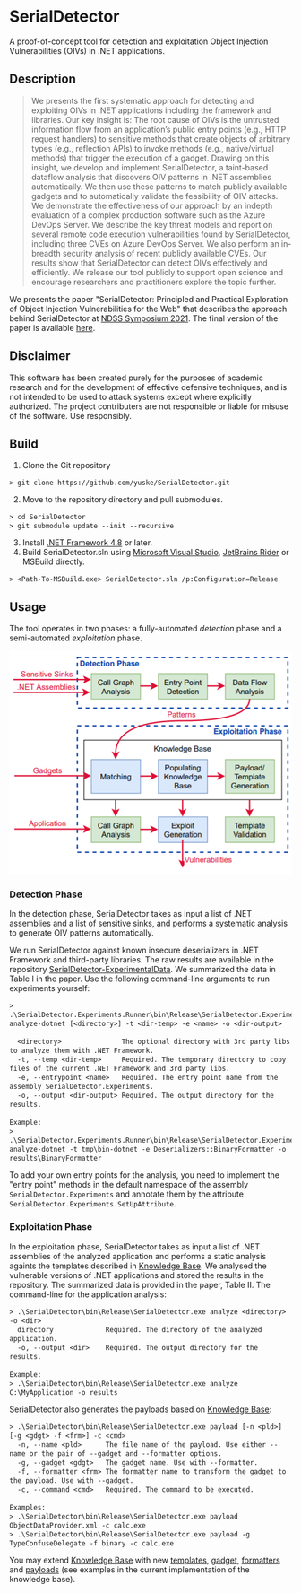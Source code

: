 # SerialDetector

A proof-of-concept tool for detection and exploitation Object Injection Vulnerabilities (OIVs) in .NET applications.

## Description

> We presents the first systematic approach for detecting and exploiting OIVs in .NET applications including the framework and libraries. Our key insight is: The root cause of OIVs is the untrusted information flow from an application’s public entry points (e.g., HTTP request handlers) to sensitive methods that create objects of arbitrary types (e.g., reflection APIs) to invoke methods (e.g., native/virtual methods) that trigger the execution of a gadget. Drawing on this insight, we develop and implement SerialDetector, a taint-based dataflow analysis that discovers OIV patterns in .NET assemblies automatically. We then use these patterns to match publicly available gadgets and to automatically validate the feasibility of OIV attacks. We demonstrate the effectiveness of our approach by an indepth evaluation of a complex production software such as the Azure DevOps Server. We describe the key threat models and report on several remote code execution vulnerabilities found by SerialDetector, including three CVEs on Azure DevOps Server. We also perform an in-breadth security analysis of recent publicly available CVEs. Our results show that SerialDetector can detect OIVs effectively and efficiently. We release our tool publicly to support open science and encourage researchers and practitioners explore the topic further.

We presents the paper "SerialDetector: Principled and Practical Exploration of Object Injection Vulnerabilities for the Web" that describes the approach behind SerialDetector at [NDSS Symposium 2021](https://www.ndss-symposium.org/). The final version of the paper is available [here](NDSS2021_SerialDetector_Principled_and_Practical_Exploration_of_Object_Injection_Vulnerabilities_for_the_Web.pdf).

## Disclaimer

This software has been created purely for the purposes of academic research and for the development of effective defensive techniques, and is not intended to be used to attack systems except where explicitly authorized. The project contributers are not responsible or liable for misuse of the software. Use responsibly.

## Build
1. Clone the Git repository 
```
> git clone https://github.com/yuske/SerialDetector.git
```
2. Move to the repository directory and pull submodules.
```
> cd SerialDetector
> git submodule update --init --recursive
```
3. Install [.NET Framework 4.8](https://dotnet.microsoft.com/download/dotnet-framework/net48) or later.
4. Build SerialDetector.sln using [Microsoft Visual Studio](https://visualstudio.microsoft.com/downloads/), [JetBrains Rider](https://www.jetbrains.com/rider/) or MSBuild directly.
```
> <Path-To-MSBuild.exe> SerialDetector.sln /p:Configuration=Release
```

## Usage 

The tool operates in two phases: a fully-automated _detection_ phase and a semi-automated _exploitation_ phase. 

![SerialDetector Workflow](Workflow.png)

### Detection Phase
In the detection phase, SerialDetector takes as input a list of .NET assemblies and a list of sensitive sinks, and performs a systematic analysis to generate OIV patterns automatically.

We run SerialDetector against known insecure deserializers in .NET Framework and third-party libraries. The raw results are available in the repository [SerialDetector-ExperimentalData](https://github.com/yuske/SerialDetector-ExperimentalData/tree/master/TableI). We summarized the data in Table I in the paper. Use the following command-line arguments to run experiments yourself:
```
> .\SerialDetector.Experiments.Runner\bin\Release\SerialDetector.Experiments.Runner analyze-dotnet [<directory>] -t <dir-temp> -e <name> -o <dir-output>

  <directory>               The optional directory with 3rd party libs to analyze them with .NET Framework.
  -t, --temp <dir-temp>     Required. The temporary directory to copy files of the current .NET Framework and 3rd party libs.
  -e, --entrypoint <name>   Required. The entry point name from the assembly SerialDetector.Experiments.
  -o, --output <dir-output> Required. The output directory for the results.

Example:
> .\SerialDetector.Experiments.Runner\bin\Release\SerialDetector.Experiments.Runner analyze-dotnet -t tmp\bin-dotnet -e Deserializers::BinaryFormatter -o results\BinaryFormatter
```

To add your own entry points for the analysis, you need to implement the "entry point" methods in the default namespace of the assembly `SerialDetector.Experiments` and annotate them by the attribute `SerialDetector.Experiments.SetUpAttribute`.

### Exploitation Phase
In the exploitation phase, SerialDetector takes as input a list of .NET assemblies of the analyzed application and performs a static analysis againts the templates described in [Knowledge Base](SerialDetector.KnowledgeBase/). We analysed the vulnerable versions of .NET applications and stored the results in the repository. The summarized data is provided in the paper, Table II. The command-line for the application analysis:
```
> .\SerialDetector\bin\Release\SerialDetector.exe analyze <directory> -o <dir>
  directory             Required. The directory of the analyzed application.
  -o, --output <dir>    Required. The output directory for the results.

Example:
> .\SerialDetector\bin\Release\SerialDetector.exe analyze C:\MyApplication -o results
```

SerialDetector also generates the payloads based on [Knowledge Base](SerialDetector.KnowledgeBase/): 
```
> .\SerialDetector\bin\Release\SerialDetector.exe payload [-n <pld>] [-g <gdgt> -f <frm>] -c <cmd>
  -n, --name <pld>      The file name of the payload. Use either --name or the pair of --gadget and --formatter options.
  -g, --gadget <gdgt>   The gadget name. Use with --formatter.
  -f, --formatter <frm> The formatter name to transform the gadget to the payload. Use with --gadget.
  -c, --command <cmd>   Required. The command to be executed.

Examples:
> .\SerialDetector\bin\Release\SerialDetector.exe payload ObjectDataProvider.xml -c calc.exe
> .\SerialDetector\bin\Release\SerialDetector.exe payload -g TypeConfuseDelegate -f binary -c calc.exe
```

You may extend [Knowledge Base](SerialDetector.KnowledgeBase/) with new [templates](SerialDetector.KnowledgeBase/Templates), [gadget](SerialDetector.KnowledgeBase/Gadgets), [formatters](SerialDetector.KnowledgeBase\Formatters) and [payloads](SerialDetector.KnowledgeBase/Payloads) (see examples in the current implementation of the knowledge base).
